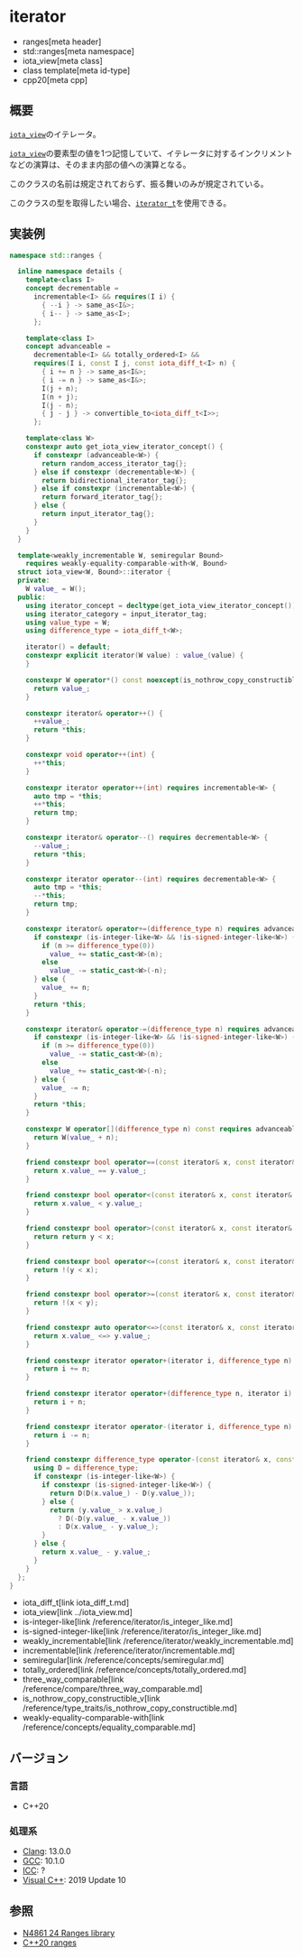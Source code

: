 # iterator
* ranges[meta header]
* std::ranges[meta namespace]
* iota_view[meta class]
* class template[meta id-type]
* cpp20[meta cpp]

## 概要

[`iota_view`](../iota_view.md)のイテレータ。

[`iota_view`](../iota_view.md)の要素型の値を1つ記憶していて、イテレータに対するインクリメントなどの演算は、そのまま内部の値への演算となる。

このクラスの名前は規定されておらず、振る舞いのみが規定されている。

このクラスの型を取得したい場合、[`iterator_t`](../iterator_t.md)を使用できる。


## 実装例

```cpp
namespace std::ranges {

  inline namespace details {
    template<class I>
    concept decrementable =
      incrementable<I> && requires(I i) {
        { --i } -> same_as<I&>;
        { i-- } -> same_as<I>;
      };

    template<class I>
    concept advanceable =
      decrementable<I> && totally_ordered<I> &&
      requires(I i, const I j, const iota_diff_t<I> n) {
        { i += n } -> same_as<I&>;
        { i -= n } -> same_as<I&>;
        I(j + n);
        I(n + j);
        I(j - n);
        { j - j } -> convertible_to<iota_diff_t<I>>;
      };

    template<class W>
    constexpr auto get_iota_view_iterator_concept() {
      if constexpr (advanceable<W>) {
        return random_access_iterator_tag{};
      } else if constexpr (decrementable<W>) {
        return bidirectional_iterator_tag{};
      } else if constexpr (incrementable<W>) {
        return forward_iterator_tag{};
      } else {
        return input_iterator_tag{};
      }
    }
  }

  template<weakly_incrementable W, semiregular Bound>
    requires weakly-equality-comparable-with<W, Bound>
  struct iota_view<W, Bound>::iterator {
  private:
    W value_ = W();
  public:
    using iterator_concept = decltype(get_iota_view_iterator_concept());
    using iterator_category = input_iterator_tag;
    using value_type = W;
    using difference_type = iota_diff_t<W>;

    iterator() = default;
    constexpr explicit iterator(W value) : value_(value) {
    }

    constexpr W operator*() const noexcept(is_nothrow_copy_constructible_v<W>) {
      return value_;
    }

    constexpr iterator& operator++() {
      ++value_;
      return *this;
    }

    constexpr void operator++(int) {
      ++*this;
    }

    constexpr iterator operator++(int) requires incrementable<W> {
      auto tmp = *this;
      ++*this;
      return tmp;
    }

    constexpr iterator& operator--() requires decrementable<W> {
      --value_;
      return *this;
    }

    constexpr iterator operator--(int) requires decrementable<W> {
      auto tmp = *this;
      --*this;
      return tmp;
    }

    constexpr iterator& operator+=(difference_type n) requires advanceable<W> {
      if constexpr (is-integer-like<W> && !is-signed-integer-like<W>) {
        if (n >= difference_type(0))
          value_ += static_cast<W>(n);
        else
          value_ -= static_cast<W>(-n);
      } else {
        value_ += n;
      }
      return *this;
    }

    constexpr iterator& operator-=(difference_type n) requires advanceable<W> {
      if constexpr (is-integer-like<W> && !is-signed-integer-like<W>) {
        if (n >= difference_type(0))
          value_ -= static_cast<W>(n);
        else
          value_ += static_cast<W>(-n);
      } else {
        value_ -= n;
      }
      return *this;
    }

    constexpr W operator[](difference_type n) const requires advanceable<W> {
      return W(value_ + n);
    }

    friend constexpr bool operator==(const iterator& x, const iterator& y) requires equality_comparable<W> {
      return x.value_ == y.value_;
    }

    friend constexpr bool operator<(const iterator& x, const iterator& y) requires totally_ordered<W> {
      return x.value_ < y.value_;
    }

    friend constexpr bool operator>(const iterator& x, const iterator& y) requires totally_ordered<W> {
      return return y < x;
    }

    friend constexpr bool operator<=(const iterator& x, const iterator& y) requires totally_ordered<W> {
      return !(y < x);
    }

    friend constexpr bool operator>=(const iterator& x, const iterator& y) requires totally_ordered<W> {
      return !(x < y);
    }

    friend constexpr auto operator<=>(const iterator& x, const iterator& y) requires totally_ordered<W> && three_way_comparable<W> {
      return x.value_ <=> y.value_;
    }

    friend constexpr iterator operator+(iterator i, difference_type n) requires advanceable<W> {
      return i += n;
    }

    friend constexpr iterator operator+(difference_type n, iterator i) requires advanceable<W> {
      return i + n;
    }

    friend constexpr iterator operator-(iterator i, difference_type n) requires advanceable<W> {
      return i -= n;
    }

    friend constexpr difference_type operator-(const iterator& x, const iterator& y) requires advanceable<W> {
      using D = difference_type;
      if constexpr (is-integer-like<W>) {
        if constexpr (is-signed-integer-like<W>) {
          return D(D(x.value_) - D(y.value_));
        } else {
          return (y.value_ > x.value_)
            ? D(-D(y.value_ - x.value_))
            : D(x.value_ - y.value_);
        }
      } else {
        return x.value_ - y.value_;
      }
    }
  };
}
```
* iota_diff_t[link iota_diff_t.md]
* iota_view[link ../iota_view.md]
* is-integer-like[link /reference/iterator/is_integer_like.md]
* is-signed-integer-like[link /reference/iterator/is_integer_like.md]
* weakly_incrementable[link /reference/iterator/weakly_incrementable.md]
* incrementable[link /reference/iterator/incrementable.md]
* semiregular[link /reference/concepts/semiregular.md]
* totally_ordered[link /reference/concepts/totally_ordered.md]
* three_way_comparable[link /reference/compare/three_way_comparable.md]
* is_nothrow_copy_constructible_v[link /reference/type_traits/is_nothrow_copy_constructible.md]
* weakly-equality-comparable-with[link /reference/concepts/equality_comparable.md]

## バージョン
### 言語
- C++20

### 処理系
- [Clang](/implementation.md#clang): 13.0.0
- [GCC](/implementation.md#gcc): 10.1.0
- [ICC](/implementation.md#icc): ?
- [Visual C++](/implementation.md#visual_cpp): 2019 Update 10

## 参照
- [N4861 24 Ranges library](https://timsong-cpp.github.io/cppwp/n4861/ranges)
- [C++20 ranges](https://techbookfest.org/product/5134506308665344)
